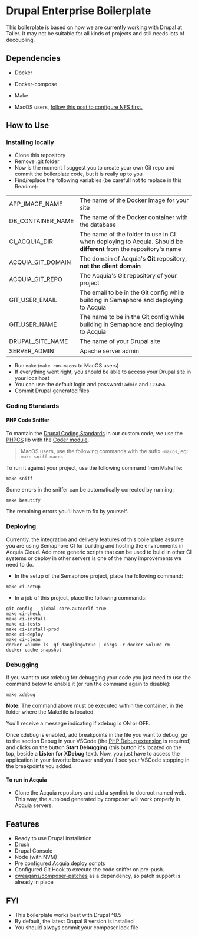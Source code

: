 # Drupal Enterprise Boilerplate
This boilerplate is based on how we are currently working with Drupal at Taller. It may not be suitable for all kinds of projects and still needs lots of decoupling.

## Dependencies
 - Docker
 - Docker-compose
 - Make

- MacOS users, [follow this post to configure NFS first.](https://www.jeffgeerling.com/blog/2020/revisiting-docker-macs-performance-nfs-volumes)


## How to Use

### Installing locally
 - Clone this repository
 - Remove .git folder
 - Now is the moment I suggest you to create your own Git repo and commit the boilerplate code, but it is really up to you
 - Find/replace the following variables (be carefull not to replace in this Readme):

|||
|---|---|
| APP_IMAGE_NAME | The name of the Docker image for your site |
| DB_CONTAINER_NAME | The name of the Docker container with the database |
| CI_ACQUIA_DIR | The name of the folder to use in CI when deploying to Acquia. Should be __different__ from the repository's name |
| ACQUIA_GIT_DOMAIN | The domain of Acquia's __Git__ repository, __not the client domain__ |
| ACQUIA_GIT_REPO | The Acquia's Git repository of your project |
| GIT_USER_EMAIL | The email to be in the Git config while building in Semaphore and deploying to Acquia |
| GIT_USER_NAME | The name to be in the Git config while building in Semaphore and deploying to Acquia |
| DRUPAL_SITE_NAME | The name of your Drupal site |
| SERVER_ADMIN | Apache server admin |

 - Run `make` (`make run-macos` to MacOS users)
 - If everything went right, you should be able to access your Drupal site in your localhost
 - You can use the default login and password: `admin` and `123456`
 - Commit Drupal generated files

### Coding Standards

#### PHP Code Sniffer
To mantain the [Drupal Coding Standards](https://www.drupal.org/docs/develop/standards) in our custom code, we use the [PHPCS](https://github.com/squizlabs/PHP_CodeSniffer) lib with the [Coder module](https://www.drupal.org/project/coder).

> MacOS users, use the following commands with the sufix `-macos`, eg: `make sniff-macos`

To run it against your project, use the following command from Makefile:
```
make sniff
```
Some errors in the sniffer can be automatically corrected by running:
```
make beautify
```
The remaining errors you'll have to fix by yourself.

### Deploying
Currently, the integration and delivery features of this boilerplate assume you are using Semaphore CI for building and hosting the environments in Acquia Cloud. Add more generic scripts that can be used to build in other CI systems or deploy in other servers is one of the many improvements we need to do.

 - In the setup of the Semaphore project, place the following command:
```
make ci-setup
```
 - In a job of this project, place the following commands:
```
git config --global core.autocrlf true
make ci-check
make ci-install
make ci-tests
make ci-install-prod
make ci-deploy
make ci-clean
docker volume ls -qf dangling=true | xargs -r docker volume rm
docker-cache snapshot
```

### Debugging
If you want to use xdebug for debugging your code you just need to use the command below to enable it (or run the command again to disable):

```
make xdebug
```

**Note:** The command above must be executed within the container, in the folder where the Makefile is located.

You'll receive a message indicating if xdebug is ON or OFF.

Once xdebug is enabled, add breakpoints in the file you want to debug, go to the section Debug in your VSCode (the [PHP Debug extension](https://marketplace.visualstudio.com/items?itemName=felixfbecker.php-debug "PHP Debug Adapter for Visual Studio Code") is required) and clicks on the button **Start Debugging** (this button it's located on the top, beside a **Listen for XDebug** text). Now, you just have to access the application in your favorite browser and you'll see your VSCode stopping in the breakpoints you added.

#### To run in Acquia
 - Clone the Acquia repository and add a symlink to docroot named web. This way, the autoload generated by composer will work properly in Acquia servers.

## Features
 - Ready to use Drupal installation
 - Drush
 - Drupal Console
 - Node (with NVM)
 - Pre configured Acquia deploy scripts
 - Configured Git Hook to execute the code sniffer on pre-push.
 - [cweagans/composer-patches](https://github.com/cweagans/composer-patches) as a dependency, so patch support is already in place

## FYI
 - This boilerplate works best with Drupal ^8.5
 - By default, the latest Drupal 8 version is installed
 - You should always commit your composer.lock file
